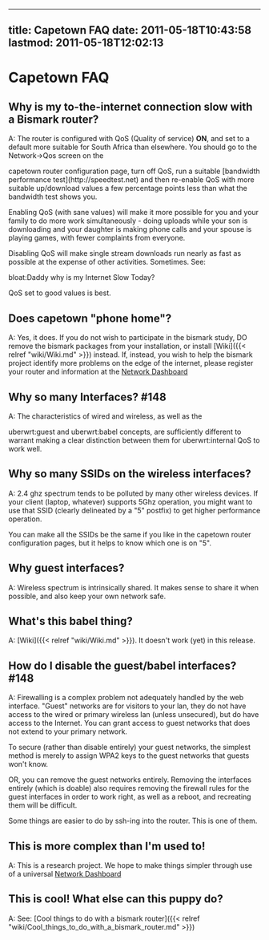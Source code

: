 
---
title: Capetown FAQ
date: 2011-05-18T10:43:58
lastmod: 2011-05-18T12:02:13
---
Capetown FAQ
============

Why is my to-the-internet connection slow with a Bismark router?
----------------------------------------------------------------

A: The router is configured with <link>QoS</link> (Quality of service)
**ON**, and set to a default more suitable for South Africa than
elsewhere. You should go to the Network-&gt;Qos screen on the
<link>capetown router configuration</link> page, turn off
<link>QoS</link>, run a suitable [bandwidth performance
test](http://speedtest.net) and then re-enable QoS with more suitable
up/download values a few percentage points less than what the bandwidth
test shows you.

Enabling QoS (with sane values) will make it more possible for you and
your family to do more work simultaneously - doing uploads while your
son is downloading and your daughter is making phone calls and your
spouse is playing games, with fewer complaints from everyone.

Disabling QoS will make single stream downloads run nearly as fast as
possible at the expense of other activities. Sometimes. See:
<link>bloat:Daddy why is my Internet Slow Today</link>?

QoS set to good values is best.

Does capetown "phone home"?
---------------------------

A: Yes, it does. If you do not wish to participate in the bismark study,
DO remove the bismark packages from your installation, or install
[Wiki]({{< relref "wiki/Wiki.md" >}}) instead. If, instead, you wish to help
the bismark project identify more problems on the edge of the internet,
please register your router and information at the [Network
Dashboard](http://networkdashboard.org)

Why so many Interfaces? <link>\#148</link>
------------------------------------------

A: The characteristics of wired and wireless, as well as the
<link>uberwrt:guest</link> and <link>uberwrt:babel</link> concepts, are
sufficiently different to warrant making a clear distinction between
them for <link>uberwrt:internal QoS</link> to work well.

Why so many SSIDs on the wireless interfaces?
---------------------------------------------

A: 2.4 ghz spectrum tends to be polluted by many other wireless devices.
If your client (laptop, whatever) supports 5Ghz operation, you might
want to use that SSID (clearly delineated by a "5" postfix) to get
higher performance operation.

You can make all the SSIDs be the same if you like in the <link>capetown
router configuration</link> pages, but it helps to know which one is on
"5".

Why guest interfaces?
---------------------

A: Wireless spectrum is intrinsically shared. It makes sense to share it
when possible, and also keep your own network safe.

What's this babel thing?
------------------------

A: [Wiki]({{< relref "wiki/Wiki.md" >}}). It doesn't work
(yet) in this release.

How do I disable the guest/babel interfaces? <link>\#148</link>
---------------------------------------------------------------

A: Firewalling is a complex problem not adequately handled by the web
interface. "Guest" networks are for visitors to your lan, they do not
have access to the wired or primary wireless lan (unless unsecured), but
do have access to the Internet. You can grant access to guest networks
that does not extend to your primary network.

To secure (rather than disable entirely) your guest networks, the
simplest method is merely to assign WPA2 keys to the guest networks that
guests won't know.

OR, you can remove the guest networks entirely. Removing the interfaces
entirely (which is doable) also requires removing the firewall rules for
the guest interfaces in order to work right, as well as a reboot, and
recreating them will be difficult.

Some things are easier to do by ssh-ing into the router. This is one of
them.

This is more complex than I'm used to!
--------------------------------------

A: This is a research project. We hope to make things simpler through
use of a universal [Network Dashboard](http://networkdashboard.org)

This is cool! What else can this puppy do?
------------------------------------------

A: See: [Cool things to do with a bismark router]({{< relref "wiki/Cool_things_to_do_with_a_bismark_router.md" >}})
